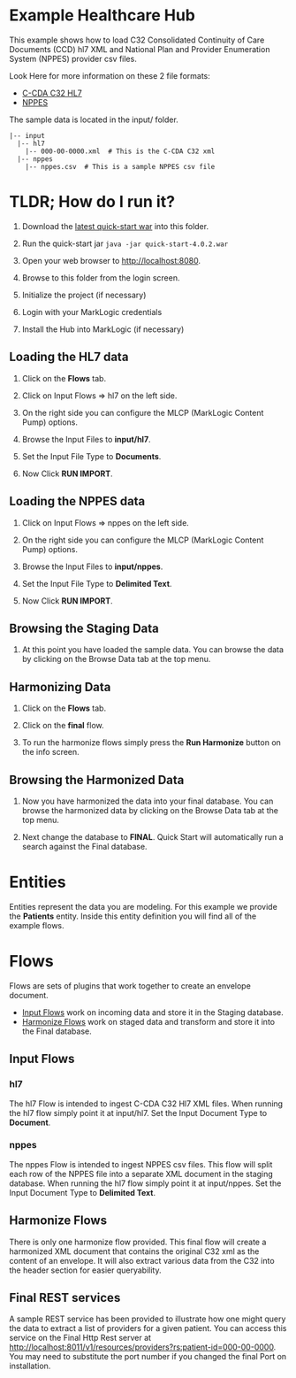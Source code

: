 # Example Healthcare Hub
This example shows how to load C32 Consolidated Continuity of Care Documents (CCD) hl7 XML and National Plan and Provider Enumeration System (NPPES) provider csv files.

Look Here for more information on these 2 file formats:  
- [C-CDA C32 HL7](http://www.hl7.org/implement/standards/product_brief.cfm?product_id=258)
- [NPPES](http://download.cms.gov/nppes/NPI_Files.html)

The sample data is located in the input/ folder.  
```
|-- input  
  |-- hl7  
    |-- 000-00-0000.xml  # This is the C-CDA C32 xml  
  |-- nppes  
    |-- nppes.csv  # This is a sample NPPES csv file  
```

# TLDR; How do I run it?
1. Download the [latest quick-start war](https://github.com/marklogic/marklogic-data-hub/releases/download/4.0.2/quick-start-4.0.2.war) into this folder.

1. Run the quick-start jar `java -jar quick-start-4.0.2.war`

1. Open your web browser to [http://localhost:8080](http://localhost:8080).

1. Browse to this folder from the login screen.

1. Initialize the project (if necessary)

1. Login with your MarkLogic credentials

1. Install the Hub into MarkLogic (if necessary)

## Loading the HL7 data

1. Click on the **Flows** tab.

1. Click on Input Flows => hl7 on the left side.

1. On the right side you can configure the MLCP (MarkLogic Content Pump) options.

1. Browse the Input Files to **input/hl7**.

1. Set the Input File Type to **Documents**.

1. Now Click **RUN IMPORT**.

## Loading the NPPES data

1. Click on Input Flows => nppes on the left side.

1. On the right side you can configure the MLCP (MarkLogic Content Pump) options.

1. Browse the Input Files to **input/nppes**.

1. Set the Input File Type to **Delimited Text**.

1. Now Click **RUN IMPORT**.

## Browsing the Staging Data

1. At this point you have loaded the sample data. You can browse the data by clicking on the Browse Data tab at the top menu.

## Harmonizing Data

1. Click on the **Flows** tab.

1. Click on the **final** flow.

1. To run the harmonize flows simply press the **Run Harmonize** button on the info screen.

## Browsing the Harmonized Data

1. Now you have harmonized the data into your final database. You can browse the harmonized data by clicking on the Browse Data tab at the top menu.

1. Next change the database to **FINAL**. Quick Start will automatically run a search against the Final database.

# Entities
Entities represent the data you are modeling. For this example we provide the **Patients** entity. Inside this entity definition you will find all of the example flows.

# Flows
Flows are sets of plugins that work together to create an envelope document.

- [Input Flows](#input-flows) work on incoming data and store it in the Staging database.
- [Harmonize Flows](#harmonize-flows) work on staged data and transform and store it into the Final database.

## Input Flows

### hl7
The hl7 Flow is intended to ingest C-CDA C32 Hl7 XML files. When running the hl7 flow simply point it at input/hl7. Set the Input Document Type to **Document**.

### nppes
The nppes Flow is intended to ingest NPPES csv files. This flow will split each row of the NPPES file into a separate XML document in the staging database. When running the hl7 flow simply point it at input/nppes. Set the Input Document Type to **Delimited Text**.

## Harmonize Flows

There is only one harmonize flow provided. This final flow will create a harmonized XML document that contains the original C32 xml as the content of an envelope. It will also extract various data from the C32 into the header section for easier queryability.

## Final REST services

A sample REST service has been provided to illustrate how one might query the data to extract a list of providers for a given patient. You can access this service on the Final Http Rest server at [http://localhost:8011/v1/resources/providers?rs:patient-id=000-00-0000](http://localhost:8011/v1/resources/providers?rs:patient-id=000-00-0000). You may need to substitute the port number if you changed the final Port on installation.
